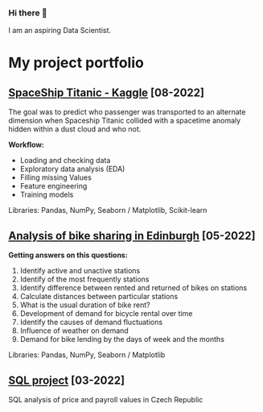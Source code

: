 ### Hi there 👋

<!--
**Adam96Valenta/Adam96Valenta** is a ✨ _special_ ✨ repository because its `README.md` (this file) appears on your GitHub profile.

Here are some ideas to get you started:

- 🔭 I’m currently working on ...
- 🌱 I’m currently learning ...
- 👯 I’m looking to collaborate on ...
- 🤔 I’m looking for help with ...
- 💬 Ask me about ...
- 📫 How to reach me: ...
- 😄 Pronouns: ...
- ⚡ Fun fact: ...
-->
I am an aspiring Data Scientist.

# My project portfolio

## [SpaceShip Titanic - Kaggle](https://github.com/Adam96Valenta/SpaceShip_Titanic) [08-2022]

The goal was to predict who passenger was transported to an alternate dimension when Spaceship Titanic collided with a spacetime anomaly hidden within a dust cloud and who not.

**Workflow:**
* Loading and checking data
* Exploratory data analysis (EDA)
* Filling missing Values
* Feature engineering
* Training models

Libraries: Pandas, NumPy, Seaborn / Matplotlib, Scikit-learn


## [Analysis of bike sharing in Edinburgh](https://github.com/Adam96Valenta/Python_analysis) [05-2022]

**Getting answers on this questions:**
1. Identify active and unactive stations
2. Identify of the most frequently stations
3. Identify difference between rented and returned of bikes on stations
4. Calculate distances between particular stations
5. What is the usual duration of bike rent?
6. Development of demand for bicycle rental over time
7. Identify the causes of demand fluctuations
8. Influence of weather on demand
9. Demand for bike lending by the days of week and the months

Libraries: Pandas, NumPy, Seaborn / Matplotlib

## [SQL project](https://github.com/Adam96Valenta/SQL_Project) [03-2022]

SQL analysis of price and payroll values in Czech Republic
